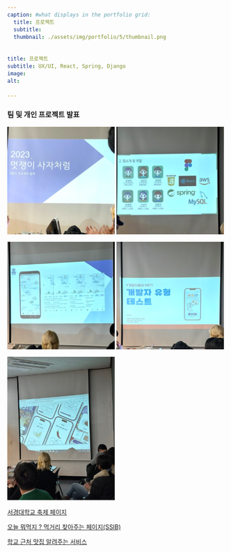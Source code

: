 ```yaml
---
caption: #what displays in the portfolio grid:
  title: 프로젝트
  subtitle: 
  thumbnail: ./assets/img/portfolio/5/thumbnail.png
  

title: 프로젝트
subtitle: UX/UI, React, Spring, Django
image:
alt:

---
```

### 팀 및 개인 프로젝트 발표
<p>
  <img src="./assets/img/portfolio/5/proj1.png" width="49%">
  <img src="./assets/img/portfolio/5/proj2.png" width="49%">
</p>
<p>
  <img src="./assets/img/portfolio/5/proj3.png" width="49%">
  <img src="./assets/img/portfolio/5/proj4.png" width="49%">
</p>
<p>
  <img src="./assets/img/portfolio/5/proj5.jpg" width="49%">
</p>

[서경대학교 축제 페이지](https://nowjiin.github.io/skufestival-2023/)

[오늘 뭐먹지 ? 먹거리 찾아주는 페이지(SSIB)](https://ssib.netlify.app/)

[학교 근처 맛집 알려주는 서비스](https://skuplate.com/)
